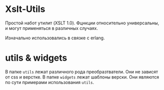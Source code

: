 # Xslt-Utils

Простой набот утилит (XSLT 1.0).
Фцнкции относительно универсальны,
и могут применяться в различных случаях.

Изначально использовались в связке с erlang.


# utils & widgets

В папке `utils` лежат различного рода преобразтватели.
Они не зависят от css и верстке.
В папке `widgets` лежат шаблоны верски.
Они являются по сути примерами использования `utils`.

